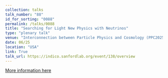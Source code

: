```yaml
---
collection: talks
talk_number: "88"
id_for_sorting: "0088"
permalink: /talks/0088
title: "Searching for Light New Physics with Neutrinos" 
type: "plenary talk"
venue: "Interconnection between Particle Physics and Cosmology (PPC2025, upcoming)"
date: 06/25
location: "USA"
link: True 
talk_url: https://indico.sanfordlab.org/event/138/overview 
---
```


[More information here](https://indico.sanfordlab.org/event/138/overview)
